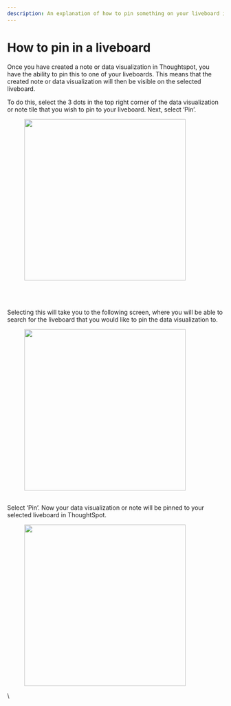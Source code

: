 ```yaml
---
description: An explanation of how to pin something on your liveboard in ThoughtSpot.
---
```


# How to pin in a liveboard

Once you have created a note or data visualization in Thoughtspot, you have the ability to pin this to one of your liveboards. This means that the created note or data visualization will then be visible on the selected liveboard.



To do this, select the 3 dots in the top right corner of the data visualization or note tile that you wish to pin to your liveboard. Next, select ‘Pin’.

<figure><img src="https://lh7-us.googleusercontent.com/ULngz4yqEXUOabAC0ZW87rQ49_OauSwPutMtmpSfHIyohuDwN74sxF7roZL7u_CsYT7GeZpfydMZLN7VvvUmPr2Ny5b4-oZTmBr3wMJSynOcFjwSv11lCj4ePPccOi8crkrkoBtrXQ1GMkS9N7JBUD4" alt="" width="375"><figcaption></figcaption></figure>

\
\
\
Selecting this will take you to the following screen, where you will be able to search for the liveboard that you would like to pin the data visualization to.&#x20;

<figure><img src="https://lh7-us.googleusercontent.com/Do1cId5td-PBKJoSNYiuy_lBaJEcmINAq1fwpGb25gYujD6C_mJFVf-JMCp0-1qoMDUfqzlYJP4qlJWVZj60PzC7YJRgIE24GxN3KIJSnJPlVoMBsnVE8f_ZkEFdPrp4Vrub-HdEZ_dLbL70Y76kXf8" alt="" width="375"><figcaption></figcaption></figure>

\
Select ‘Pin’. Now your data visualization or note will be pinned to your selected liveboard in ThoughtSpot.&#x20;

<figure><img src="https://lh7-us.googleusercontent.com/_4ljjo7tOjBKpyG43S1oEFFwqX_umlxg83Ba9vtHyIlb1hqP8uefo4di3muXnnKl1rphbp172iOQbE_cW-E5SrUzDTeaRcgH7bspc2fRegCTIMlPoRE4_JXXILHjJLHgd6Mv40jBbQWTBz_JOct9_8I" alt="" width="375"><figcaption></figcaption></figure>

\
